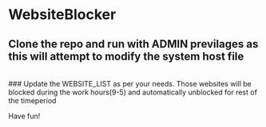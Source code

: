 # WebsiteBlocker
## Clone the repo and run with ADMIN previlages as this will attempt to modify the system host file
<br>
### Update the WEBSITE_LIST as per your needs. Those websites will be blocked during the work hours(9-5) and automatically unblocked for rest of the timeperiod

Have fun!
